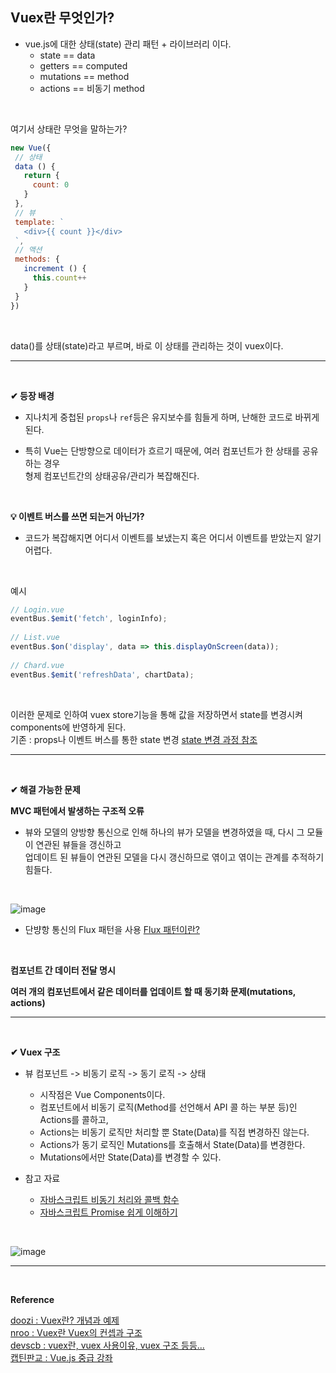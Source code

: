 ## Vuex란 무엇인가?

- vue.js에 대한 상태(state) 관리 패턴 + 라이브러리 이다.
  - state == data
  - getters == computed
  - mutations == method
  - actions == 비동기 method 
 <br>

 여기서 상태란 무엇을 말하는가?
 <br>

 ```javascript
new Vue({
  // 상태
  data () {
    return {
      count: 0
    }
  },
  // 뷰
  template: `
    <div>{{ count }}</div>
  `,
  // 액션
  methods: {
    increment () {
      this.count++
    }
  }
})
```
<br>

data()를 상태(state)라고 부르며, 바로 이 상태를 관리하는 것이 vuex이다.
<br>
<hr>
<br>

**✔ 등장 배경**

- 지나치게 중첩된 `props`나 `ref`등은 유지보수를 힘들게 하며, 난해한 코드로 바뀌게 된다.

- 특히 Vue는 단방향으로 데이터가 흐르기 때문에, 여러 컴포넌트가 한 상태를 공유하는 경우<br>
형제 컴포넌트간의 상태공유/관리가 복잡해진다.
<br>

**💡 이벤트 버스를 쓰면 되는거 아닌가?**
- 코드가 복잡해지면 어디서 이벤트를 보냈는지 혹은 어디서 이벤트를 받았는지 알기 어렵다.
<br>

예시
```javascript
// Login.vue
eventBus.$emit('fetch', loginInfo);
​
// List.vue
eventBus.$on('display', data => this.displayOnScreen(data));
​
// Chard.vue
eventBus.$emit('refreshData', chartData);
```
<br>

이러한 문제로 인하여 vuex store기능을 통해 값을 저장하면서 state를 변경시켜 components에 반영하게 된다.<br>
기존 : props나 이벤트 버스를 통한 state 변경
[state 변경 과정 참조](https://devscb.tistory.com/63)
<br>
<hr>
<br>

**✔ 해결 가능한 문제**

**MVC 패턴에서 발생하는 구조적 오류**
- 뷰와 모델의 양방향 통신으로 인해 하나의 뷰가 모델을 변경하였을 때, 다시 그 모듈이 연관된 뷰들을 갱신하고<br>
업데이트 된 뷰들이 연관된 모델을 다시 갱신하므로 엮이고 엮이는 관계를 추적하기 힘들다.
<br>

![image](https://github.com/yejun95/Today-I-Learn/assets/121341413/e4a33be0-dd66-46ac-8184-343f3dd93166)
<br>

- 단뱡항 통신의 Flux 패턴을 사용
[Flux 패턴이란?](https://github.com/yejun95/Today-I-Learn/blob/master/Vue/vuex/Flux%ED%8C%A8%ED%84%B4%EC%9D%B4%EB%9E%80%3F.md)
<br>

**컴포넌트 간 데이터 전달 명시**
<br>

**여러 개의 컴포넌트에서 같은 데이터를 업데이트 할 때 동기화 문제(mutations, actions)**
<br>
<hr>
<br>

**✔ Vuex 구조**

- 뷰 컴포넌트 -> 비동기 로직 -> 동기 로직 -> 상태
  - 시작점은 Vue Components이다.
  - 컴포넌트에서 비동기 로직(Method를 선언해서 API 콜 하는 부분 등)인 Actions를 콜하고,
  - Actions는 비동기 로직만 처리할 뿐 State(Data)를 직접 변경하진 않는다.
  - Actions가 동기 로직인 Mutations를 호출해서 State(Data)를 변경한다.
  - Mutations에서만 State(Data)를 변경할 수 있다.

- 참고 자료
  - [자바스크립트 비동기 처리와 콜백 함수](https://joshua1988.github.io/web-development/javascript/javascript-asynchronous-operation/)<br>
  - [자바스크립트 Promise 쉽게 이해하기](https://joshua1988.github.io/web-development/javascript/promise-for-beginners/)
<br>

![image](https://github.com/yejun95/Today-I-Learn/assets/121341413/cbe9ab16-78f6-4208-b168-9def0c1bfcff)
<br>
<hr>
<br>

**Reference**

[doozi : Vuex란? 개념과 예제](https://doozi0316.tistory.com/entry/Vuex-%EA%B0%9C%EB%85%90%EA%B3%BC-%EC%98%88%EC%A0%9C-%EC%9D%B4%ED%95%B4%ED%95%98%EA%B8%B0)<br>
[nroo : Vuex란 Vuex의 컨셉과 구조](https://ict-nroo.tistory.com/106)<br>
[devscb : vuex란, vuex 사용이유, vuex 구조 등등...](https://devscb.tistory.com/63)<br>
[캡틴판교 : Vue.js 중급 강좌](https://www.inflearn.com/course/vue-pwa-vue-js-%EC%A4%91%EA%B8%89/dashboard)<br>

